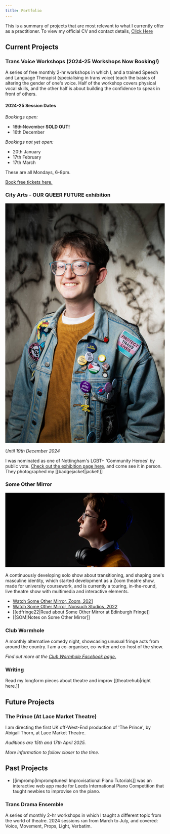 ```yaml
---
title: Portfolio
---
```

This is a summary of projects that are most relevant to what I currently offer as a practitioner. To view my official CV and contact details, [Click Here](/assets/cv-june-2024.pdf)

## Current Projects
### Trans Voice Workshops (2024-25 Workshops Now Booking!)
A series of free monthly 2-hr workshops in which I, and a trained Speech and Language Therapist (specialising in trans voice) teach the basics of altering the gender of one's voice. Half of the workshop covers physical vocal skills, and the other half is about building the confidence to speak in front of others.

#### 2024-25 Session Dates 
*Bookings open:*
- ~~18th November~~ **SOLD OUT!**
- 16th December

*Bookings not yet open:*
- 20th January
- 17th February
- 17th March

These are all Mondays, 6-8pm.

[Book free tickets here.](https://nottinghamplayhouse.co.uk/project/monthly-trans-voice-workshops/)

### City Arts - OUR QUEER FUTURE exhibition

![](/assets/QUDhappy.jpg)

*Until 19th December 2024*

I was nominated as one of Nottingham's LGBT+ 'Community Heroes' by public vote. [Check out the exhibition page here](https://city-arts.org.uk/event/22596/our-queer-futures-notts-lgbtq-heroes/), and come see it in person. They photographed my [[badgejacket|jacket!]]



### Some Other Mirror

![](/assets/SOMpromo.jpg)

A continuously developing solo show about transitioning, and shaping one's masculine identity, which started development as a Zoom theatre show, made for university coursework, and is currently a touring, in-the-round, live theatre show with multimedia and interactive elements.

- [Watch Some Other Mirror, Zoom, 2021](https://www.youtube.com/watch?v=ONU-EUteyLI)
- [Watch Some Other Mirror, Nonsuch Studios, 2022](https://www.youtube.com/watch?v=KKcXVdMfVjg)
- [[edfringe22|Read about Some Other Mirror at Edinburgh Fringe]]
- [[SOM|Notes on Some Other Mirror]]

### Club Wormhole
A monthly alternative comedy night, showcasing unusual fringe acts from around the country. I am a co-organiser, co-writer and co-host of the show.

_Find out more at the [Club Wormhole Facebook page.](https://www.facebook.com/ClubWormhole)_

### Writing
Read my longform pieces about theatre and improv [[theatrehub|right here.]]

## Future Projects
### The Prince (At Lace Market Theatre)
I am directing the first UK off-West-End production of 'The Prince', by Abigail Thorn, at Lace Market Theatre.

_Auditions are 15th and 17th April 2025._

_More information to follow closer to the time._
## Past Projects
- [[impromp|Impromptunes! Improvisational Piano Tutorials]] was an interactive web app made for Leeds International Piano Competition that taught newbies to improvise on the piano.

### Trans Drama Ensemble
A series of monthly 2-hr workshops in which I taught a different topic from the world of theatre. 2024 sessions ran from March to July, and covered: Voice, Movement, Props, Light, Verbatim.